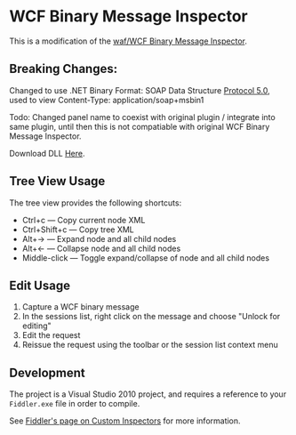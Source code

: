 WCF Binary Message Inspector
============================

This is a modification of the [waf/WCF Binary Message Inspector](https://github.com/waf/WCF-Binary-Message-Inspector). 

Breaking Changes:
---------------
Changed to use .NET Binary Format: SOAP Data Structure [Protocol 5.0](https://msdn.microsoft.com/en-us/library/cc219175.aspx), used to view Content-Type: application/soap+msbin1

Todo: Changed panel name to coexist with original plugin / integrate into same plugin, until then this is not compatiable with original WCF Binary Message Inspector.

Download DLL [Here](https://github.com/licklishh/WCF-Binary-Message-Inspector/raw/master/BinaryMessageFiddlerExtension/bin/Release/BinaryMessageFiddlerExtension.dll).

Tree View Usage
---------------

The tree view provides the following shortcuts:

* Ctrl+c — Copy current node XML
* Ctrl+Shift+c — Copy tree XML
* Alt+→ — Expand node and all child nodes
* Alt+← — Collapse node and all child nodes
* Middle-click — Toggle expand/collapse of node and all child nodes

Edit Usage
----------

1. Capture a WCF binary message
2. In the sessions list, right click on the message and choose "Unlock for editing"
3. Edit the request 
4. Reissue the request using the toolbar or the session list context menu

Development
-----------

The project is a Visual Studio 2010 project, and requires a reference to your `Fiddler.exe` file in order to compile.

See [Fiddler's page on Custom Inspectors](http://www.fiddler2.com/Fiddler/dev/Inspectors.asp) for more information.
